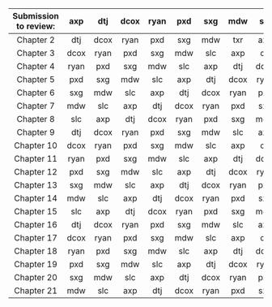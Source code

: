 | Submission to review: | axp | dtj | dcox | ryan | pxd | sxg | mdw | slc | meeting lead |
|:---------------------:|:---:|:---:|:----:|:----:|:---:|:---:|:---:|:---:|:------------:|
|             Chapter 2 | dtj | dcox | ryan | pxd | sxg | mdw | txr | axp |          axp |
|             Chapter 3 | dcox | ryan | pxd | sxg | mdw | slc | axp | dtj |          dtj |
|             Chapter 4 | ryan | pxd | sxg | mdw | slc | axp | dtj | dcox |         dcox |
|             Chapter 5 | pxd | sxg | mdw | slc | axp | dtj | dcox | ryan |         ryan |
|             Chapter 6 | sxg | mdw | slc | axp | dtj | dcox | ryan | pxd |          pxd |
|             Chapter 7 | mdw | slc | axp | dtj | dcox | ryan | pxd | sxg |          sxg |
|             Chapter 8 | slc | axp | dtj | dcox | ryan | pxd | sxg | mdw |          mdw |
|             Chapter 9 | dtj | dcox | ryan | pxd | sxg | mdw | slc | axp |          slc |
|            Chapter 10 | dcox | ryan | pxd | sxg | mdw | slc | axp | dtj |          axp |
|            Chapter 11 | ryan | pxd | sxg | mdw | slc | axp | dtj | dcox |          dtj |
|            Chapter 12 | pxd | sxg | mdw | slc | axp | dtj | dcox | ryan |         dcox |
|            Chapter 13 | sxg | mdw | slc | axp | dtj | dcox | ryan | pxd |         ryan |
|            Chapter 14 | mdw | slc | axp | dtj | dcox | ryan | pxd | sxg |          pxd |
|            Chapter 15 | slc | axp | dtj | dcox | ryan | pxd | sxg | mdw |          sxg |
|            Chapter 16 | dtj | dcox | ryan | pxd | sxg | mdw | slc | axp |          mdw |
|            Chapter 17 | dcox | ryan | pxd | sxg | mdw | slc | axp | dtj |          slc |
|            Chapter 18 | ryan | pxd | sxg | mdw | slc | axp | dtj | dcox |          axp |
|            Chapter 19 | pxd | sxg | mdw | slc | axp | dtj | dcox | ryan |          dtj |
|            Chapter 20 | sxg | mdw | slc | axp | dtj | dcox | ryan | pxd |         dcox |
|            Chapter 21 | mdw | slc | axp | dtj | dcox | ryan | pxd | sxg |         ryan |
